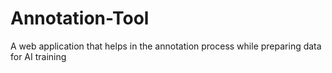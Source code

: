 # Annotation-Tool
A web application that helps in the annotation process while preparing data for AI training
